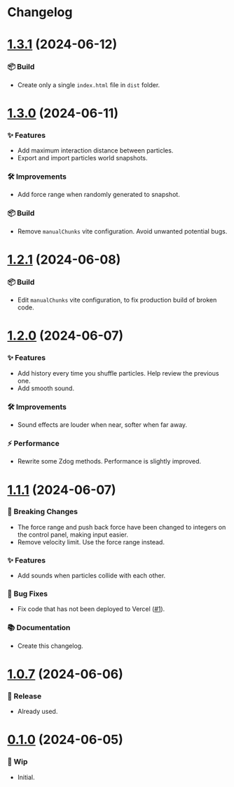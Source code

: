 # Changelog

# [1.3.1]() (2024-06-12)

### 📦 Build

- Create only a single `index.html` file in `dist` folder.

# [1.3.0]() (2024-06-11)

### ✨ Features

- Add maximum interaction distance between particles.
- Export and import particles world snapshots.

### 🛠 Improvements

- Add force range when randomly generated to snapshot.

### 📦 Build

- Remove `manualChunks` vite configuration. Avoid unwanted potential bugs.

# [1.2.1]() (2024-06-08)

### 📦 Build

- Edit `manualChunks` vite configuration, to fix production build of broken code.

# [1.2.0]() (2024-06-07)

### ✨ Features

- Add history every time you shuffle particles. Help review the previous one.
- Add smooth sound.

### 🛠 Improvements

- Sound effects are louder when near, softer when far away.

### ⚡️ Performance

- Rewrite some Zdog methods. Performance is slightly improved.

# [1.1.1]() (2024-06-07)

### 🚨 Breaking Changes

- The force range and push back force have been changed to integers on the control panel, making input easier.
- Remove velocity limit. Use the force range instead.

### ✨ Features

- Add sounds when particles collide with each other.

### 🐛 Bug Fixes

- Fix code that has not been deployed to Vercel ([#1](https://github.com/tientq64/particle-life-3d/issues/1)).

### 📚 Documentation

- Create this changelog.

# [1.0.7]() (2024-06-06)

### 🔖 Release

- Already used.

# [0.1.0]() (2024-06-05)

### 🚧 Wip

- Initial.
